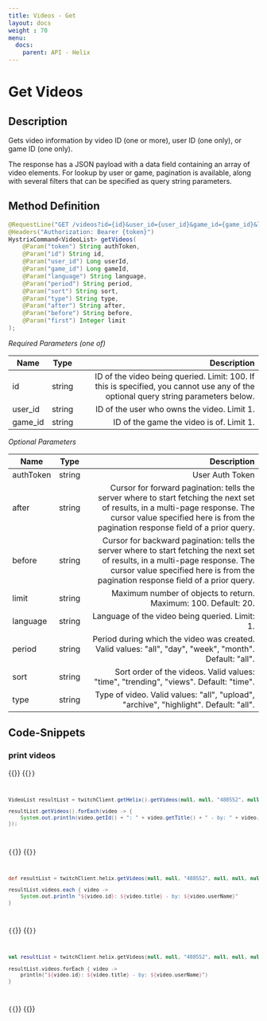 ```yaml
---
title: Videos - Get
layout: docs
weight : 70
menu: 
  docs:
    parent: API - Helix
---
```


# Get Videos

## Description

Gets video information by video ID (one or more), user ID (one only), or game ID (one only).

The response has a JSON payload with a data field containing an array of video elements. For lookup by user or game, pagination is available, along with several filters that can be specified as query string parameters.

## Method Definition

```java
@RequestLine("GET /videos?id={id}&user_id={user_id}&game_id={game_id}&language={language}&period={period}&sort={sort}&type={type}&after={after}&before={before}&first={first}")
@Headers("Authorization: Bearer {token}")
HystrixCommand<VideoList> getVideos(
    @Param("token") String authToken,
	@Param("id") String id,
	@Param("user_id") Long userId,
	@Param("game_id") Long gameId,
	@Param("language") String language,
	@Param("period") String period,
	@Param("sort") String sort,
	@Param("type") String type,
	@Param("after") String after,
	@Param("before") String before,
	@Param("first") Integer limit
);
```

*Required Parameters (one of)*

| Name          | Type      | Description  |
| ------------- |:---------:| -----------------:|
| id | string | ID of the video being queried. Limit: 100. If this is specified, you cannot use any of the optional query string parameters below. |
| user_id | string | ID of the user who owns the video. Limit 1. |
| game_id | string | ID of the game the video is of. Limit 1. |

*Optional Parameters*

| Name          | Type      | Description  |
| ------------- |:---------:| -----------------:|
| authToken     | string    | User Auth Token |
| after | string | Cursor for forward pagination: tells the server where to start fetching the next set of results, in a multi-page response. The cursor value specified here is from the pagination response field of a prior query. |
| before | string | Cursor for backward pagination: tells the server where to start fetching the next set of results, in a multi-page response. The cursor value specified here is from the pagination response field of a prior query. |
| limit | string | Maximum number of objects to return. Maximum: 100. Default: 20. |
| language | string | Language of the video being queried. Limit: 1. |
| period | string | Period during which the video was created. Valid values: "all", "day", "week", "month". Default: "all". |
| sort | string | Sort order of the videos. Valid values: "time", "trending", "views". Default: "time". |
| type | string | Type of video. Valid values: "all", "upload", "archive", "highlight". Default: "all". |

## Code-Snippets

### print videos

{{<codeblocks>}}
{{<code Java>}}
```java
VideoList resultList = twitchClient.getHelix().getVideos(null, null, "488552", null, null, null, null, null, null, 100).execute();

resultList.getVideos().forEach(video -> {
	System.out.println(video.getId() + ": " + video.getTitle() + " - by: " + video.getUserName());
});
```
{{</code>}}
{{<code Groovy>}}
```groovy
def resultList = twitchClient.helix.getVideos(null, null, "488552", null, null, null, null, null, null, 100).execute()

resultList.videos.each { video ->
	System.out.println "${video.id}: ${video.title} - by: ${video.userName}"
}
```
{{</code>}}
{{<code Kotlin>}}
```kotlin
val resultList = twitchClient.helix.getVideos(null, null, "488552", null, null, null, null, null, null, 100).execute()

resultList.videos.forEach { video ->
	println("${video.id}: ${video.title} - by: ${video.userName}")
}
```
{{</code>}}
{{</codeblocks>}}
